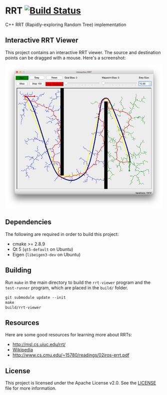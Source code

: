 # RRT [![Build Status](https://travis-ci.org/RoboJackets/rrt.png?branch=master)](https://travis-ci.org/RoboJackets/rrt)

C++ RRT (Rapidly-exploring Random Tree) implementation


## Interactive RRT Viewer

This project contains an interactive RRT viewer.  The source and destination points can be dragged with a mouse.  Here's a screenshot:

![Interactive RRT](doc/images/rrt-viewer-screenshot.png)


## Dependencies

The following are required in order to build this project:

* cmake >= 2.8.9
* Qt 5 (`qt5-default` on Ubuntu)
* Eigen (`libeigen3-dev` on Ubuntu)


## Building

Run `make` in the main directory to build the `rrt-viewer` program and the `test-runner` program, which are placed in the `build/` folder.

~~~{.sh}
git submodule update --init
make
build/rrt-viewer
~~~


## Resources

Here are some good resources for learning more about RRTs:

* http://msl.cs.uiuc.edu/rrt/
* [Wikipedia](http://en.wikipedia.org/wiki/Rapidly_exploring_random_tree)
* http://www.cs.cmu.edu/~15780/readings/02iros-errt.pdf


## License

This project is licensed under the Apache License v2.0.  See the [LICENSE](LICENSE) file for more information.

